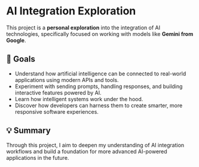 # AI Integration Exploration

This project is a **personal exploration** into the integration of AI technologies, specifically focused on working with models like **Gemini from Google**.

## 📌 **Goals**

- Understand how artificial intelligence can be connected to real-world applications using modern APIs and tools.
- Experiment with sending prompts, handling responses, and building interactive features powered by AI.
- Learn how intelligent systems work under the hood.
- Discover how developers can harness them to create smarter, more responsive software experiences.

## 💡 **Summary**

Through this project, I aim to deepen my understanding of AI integration workflows and build a foundation for more advanced AI-powered applications in the future.
